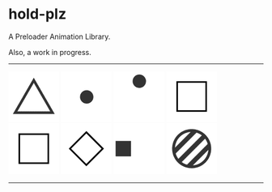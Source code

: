 hold-plz
========

A Preloader Animation Library.

Also, a work in progress.

***

<img src="img/loader1.gif" alt="loader1" />
<img src="img/loader2.gif" alt="loader2" />
<img src="img/loader3.gif" alt="loader3" />
<img src="img/loader4.gif" alt="loader4" />
<img src="img/loader4B.gif" alt="loader4B" />
<img src="img/loader5.gif" alt="loader5" />
<img src="img/loader6.gif" alt="loader6" />
<img src="img/loader7.gif" alt="loader7" />

***